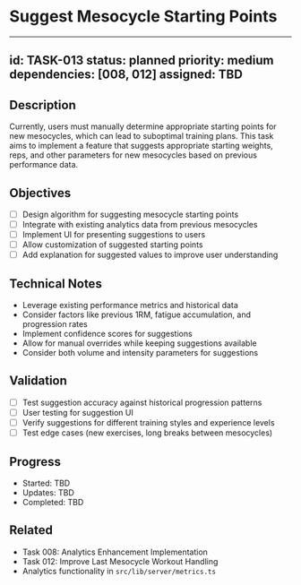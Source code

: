 # Suggest Mesocycle Starting Points

---
id: TASK-013
status: planned
priority: medium
dependencies: [008, 012]
assigned: TBD
---

## Description
Currently, users must manually determine appropriate starting points for new mesocycles, which can lead to suboptimal training plans. This task aims to implement a feature that suggests appropriate starting weights, reps, and other parameters for new mesocycles based on previous performance data. 

## Objectives
- [ ] Design algorithm for suggesting mesocycle starting points
- [ ] Integrate with existing analytics data from previous mesocycles
- [ ] Implement UI for presenting suggestions to users
- [ ] Allow customization of suggested starting points
- [ ] Add explanation for suggested values to improve user understanding

## Technical Notes
- Leverage existing performance metrics and historical data
- Consider factors like previous 1RM, fatigue accumulation, and progression rates
- Implement confidence scores for suggestions
- Allow for manual overrides while keeping suggestions available
- Consider both volume and intensity parameters for suggestions

## Validation
- [ ] Test suggestion accuracy against historical progression patterns
- [ ] User testing for suggestion UI
- [ ] Verify suggestions for different training styles and experience levels
- [ ] Test edge cases (new exercises, long breaks between mesocycles)

## Progress
- Started: TBD
- Updates: TBD
- Completed: TBD

## Related
- Task 008: Analytics Enhancement Implementation
- Task 012: Improve Last Mesocycle Workout Handling
- Analytics functionality in `src/lib/server/metrics.ts`
